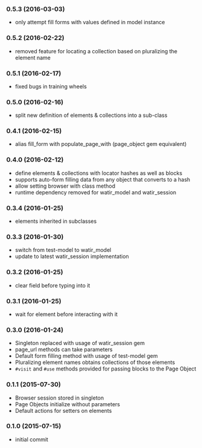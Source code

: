 ### 0.5.3 (2016-03-03)

* only attempt fill forms with values defined in model instance

### 0.5.2 (2016-02-22)

* removed feature for locating a collection based on pluralizing the element name

### 0.5.1 (2016-02-17)

* fixed bugs in training wheels 

### 0.5.0 (2016-02-16)

* split new definition of elements & collections into a sub-class

### 0.4.1 (2016-02-15)

* alias fill_form with populate_page_with (page_object gem equivalent)

### 0.4.0 (2016-02-12)

* define elements & collections with locator hashes as well as blocks
* supports auto-form filling data from any object that converts to a hash
* allow setting browser with class method
* runtime dependency removed for watir_model and watir_session

### 0.3.4 (2016-01-25)

* elements inherited in subclasses

### 0.3.3 (2016-01-30)

* switch from test-model to watir_model
* update to latest watir_session implementation

### 0.3.2 (2016-01-25)

* clear field before typing into it

### 0.3.1 (2016-01-25)

* wait for element before interacting with it

### 0.3.0 (2016-01-24)

* Singleton replaced with usage of watir_session gem
* page_url methods can take parameters
* Default form filling method with usage of test-model gem
* Pluralizing element names obtains collections of those elements
* `#visit` and `#use` methods provided for passing blocks to the Page Object

### 0.1.1 (2015-07-30)

* Browser session stored in singleton
* Page Objects initialize without parameters
* Default actions for setters on elements

### 0.1.0 (2015-07-15)

* initial commit
